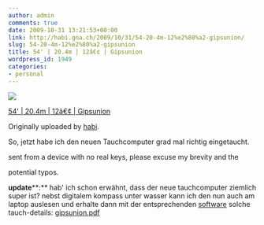 ```yaml
---
author: admin
comments: true
date: 2009-10-31 13:21:53+00:00
link: http://habi.gna.ch/2009/10/31/54-20-4m-12%e2%80%a2-gipsunion/
slug: 54-20-4m-12%e2%80%a2-gipsunion
title: 54' | 20.4m | 12â€¢ | Gipsunion
wordpress_id: 1949
categories:
- personal
---
```



  [![](http://farm3.static.flickr.com/2534/4060915942_c549133028_m.jpg)](http://www.flickr.com/photos/habi/4060915942/)  

  [54' | 20.4m | 12â€¢ | Gipsunion](http://www.flickr.com/photos/habi/4060915942/)  

  Originally uploaded by [habi](http://www.flickr.com/people/habi/).


So, jetzt habe ich den neuen Tauchcomputer grad mal richtig eingetaucht.  

  

sent from a device with no real keys, please excuse my brevity and the  

potential typos.  

  

**update****:** hab' ich schon erwähnt, dass der neue tauchcomputer ziemlich super ist? nebst digitalem kompass unter wasser kann ich den nun auch am laptop auslesen und erhalte dann mit der entsprechenden [software](http://www.thedoorisajar.org/macdive/) solche tauch-details: [gipsunion.pdf](http://habi.gna.ch/wp-content/uploads/2009/11/gipsunion.pdf)


